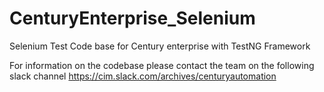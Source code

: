 # CenturyEnterprise_Selenium
Selenium Test Code base for Century enterprise
with TestNG Framework

For information on the codebase please contact the team on the following slack channel
https://cim.slack.com/archives/centuryautomation
